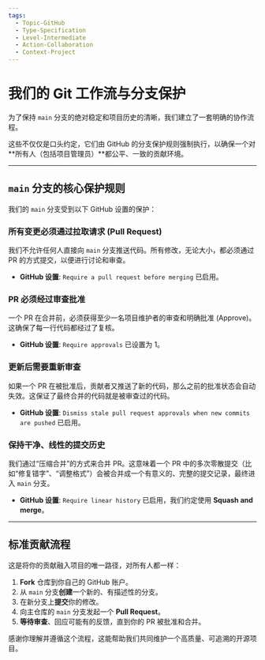 ```yaml
---
tags:
  - Topic-GitHub
  - Type-Specification
  - Level-Intermediate
  - Action-Collaboration
  - Context-Project
---
```


# 我们的 Git 工作流与分支保护

为了保持 `main` 分支的绝对稳定和项目历史的清晰，我们建立了一套明确的协作流程。

这些不仅仅是口头约定，它们由 GitHub 的分支保护规则强制执行，以确保一个对**所有人（包括项目管理员）**都公平、一致的贡献环境。

---

## `main` 分支的核心保护规则

我们的 `main` 分支受到以下 GitHub 设置的保护：

### 所有变更必须通过拉取请求 (Pull Request)

我们不允许任何人直接向 `main` 分支推送代码。所有修改，无论大小，都必须通过 PR 的方式提交，以便进行讨论和审查。

*   **GitHub 设置**: `Require a pull request before merging` 已启用。

### PR 必须经过审查批准

一个 PR 在合并前，必须获得至少一名项目维护者的审查和明确批准 (Approve)。这确保了每一行代码都经过了复核。

*   **GitHub 设置**: `Require approvals` 已设置为 1。

### 更新后需要重新审查

如果一个 PR 在被批准后，贡献者又推送了新的代码，那么之前的批准状态会自动失效。这保证了最终合并的代码就是被审查过的代码。

*   **GitHub 设置**: `Dismiss stale pull request approvals when new commits are pushed` 已启用。

### 保持干净、线性的提交历史

我们通过“压缩合并”的方式来合并 PR。这意味着一个 PR 中的多次零散提交（比如“修复错字”、“调整格式”）会被合并成一个有意义的、完整的提交记录，最终进入 `main` 分支。

*   **GitHub 设置**: `Require linear history` 已启用，我们约定使用 **Squash and merge**。

---

## 标准贡献流程

这是将你的贡献融入项目的唯一路径，对所有人都一样：

1.  **Fork** 仓库到你自己的 GitHub 账户。
2.  从 `main` 分支**创建**一个新的、有描述性的分支。
3.  在新分支上**提交**你的修改。
4.  向主仓库的 `main` 分支发起一个 **Pull Request**。
5.  **等待审查**、回应可能有的反馈，直到你的 PR 被批准和合并。

感谢你理解并遵循这个流程，这能帮助我们共同维护一个高质量、可追溯的开源项目。
